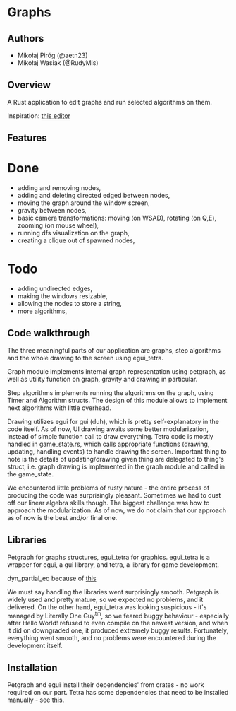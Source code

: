 # Graphs

## Authors

- Mikołaj Piróg (@aetn23)
- Mikołaj Wasiak (@RudyMis)

## Overview

A Rust application to edit graphs and run selected algorithms on them.

Inspiration: [this editor](https://csacademy.com/app/graph_editor/)

## Features

# Done

- adding and removing nodes,
- adding and deleting directed edged between nodes,
- moving the graph around the window screen,
- gravity between nodes,
- basic camera transformations: moving (on WSAD), rotating (on Q,E), zooming (on mouse wheel),
- running dfs visualization on the graph,
- creating a clique out of spawned nodes,

# Todo

- adding undirected edges,
- making the windows resizable,
- allowing the nodes to store a string,
- more algorithms,

## Code walkthrough

The three meaningful parts of our application are graphs, step algorithms and the whole drawing to the screen using
egui_tetra.

Graph module implements internal graph representation using petgraph, as well as utility function on graph, gravity and
drawing in particular.

Step algorithms implements running the algorithms on the graph, using Timer and Algorithm structs. The design of this
module allows to implement next algorithms with little overhead.

Drawing utilizes egui for gui (duh), which is pretty self-explanatory in the code itself. As of now, UI drawing awaits
some
better modularization, instead of simple function call to draw everything. Tetra code is mostly handled in
game_state.rs, which calls appropriate functions (drawing, updating, handling events) to handle drawing the screen.
Important thing to note is the details of updating/drawing given thing are delegated to thing's struct, i.e. graph
drawing is implemented in the graph module and called in the game_state.

We encountered little problems of rusty nature - the entire process of producing the code was surprisingly pleasant.
Sometimes we had to dust off our linear algebra skills though.
The biggest challenge was how to approach the modularization. As of now, we do not claim that our approach as of now is the
best and/or final one.

## Libraries

Petgraph for graphs structures, egui_tetra for graphics. egui_tetra is a wrapper for
egui, a gui library, and tetra, a library for game development.

dyn_partial_eq because of [this](https://dev.to/magnusstrale/rust-trait-objects-in-a-vector-non-trivial-4co5)

We must say handling the libraries went surprisingly smooth. Petgraph is widely used and pretty mature, so we expected
no problems, and it delivered. On the other hand, egui_tetra was looking suspicious - it's managed by
Literally One Guy<sup>tm</sup>, so we feared buggy behaviour - especially after Hello World! refused to even compile on
the newest version, and when it did on downgraded one, it produced extremely buggy results. Fortunately, everything went
smooth, and no problems were encountered during the development itself.

## Installation

Petgraph and egui install their dependencies' from crates - no work required on our part.
Tetra has some dependencies that need to be installed manually -
see [this](https://tetra.seventeencups.net/installation).